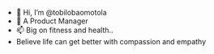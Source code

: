 - 👋 Hi, I’m @tobilobaomotola
- 👀 A Product Manager
- 📫 Big on fitness and health..
- Believe life can get better with compassion and empathy

<!---
tobilobaomotola/tobilobaomotola is a ✨ special ✨ repository because its `README.md` (this file) appears on your GitHub profile.
You can click the Preview link to take a look at your changes.
--->
